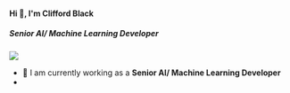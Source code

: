 #### Hi 👋, I'm Clifford Black
##### **Senior AI/ Machine Learning Developer**

[![](https://visitcount.itsvg.in/api?id=cliffordblack17&icon=0&color=9)](https://visitcount.itsvg.in)

- 🔭 I am currently working as a **Senior AI/ Machine Learning Developer**
- 
